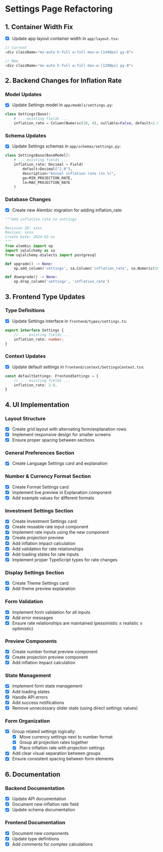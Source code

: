 # Settings Page Refactoring

## 1. Container Width Fix
- [x] Update app layout container width in `app/layout.tsx`:
```typescript
// Current
<div className="mx-auto h-full w-full max-w-[1440px] py-8">

// New
<div className="mx-auto h-full w-full max-w-[1280px] py-8">
```

## 2. Backend Changes for Inflation Rate

### Model Updates
- [x] Update Settings model in `app/models/settings.py`:
```python
class Settings(Base):
    # ... existing fields ...
    inflation_rate = Column(Numeric(10, 4), nullable=False, default=2.0)
```

### Schema Updates
- [x] Update Settings schemas in `app/schemas/settings.py`:
```python
class SettingsBase(BaseModel):
    # ... existing fields ...
    inflation_rate: Decimal = Field(
        default=Decimal("2.0"),
        description="Annual inflation rate (in %)",
        ge=MIN_PROJECTION_RATE,
        le=MAX_PROJECTION_RATE
    )
```

### Database Changes
- [x] Create new Alembic migration for adding inflation_rate:
```python
"""Add inflation rate to settings

Revision ID: xxxx
Revises: xxxx
Create Date: 2024-03-xx
"""
from alembic import op
import sqlalchemy as sa
from sqlalchemy.dialects import postgresql

def upgrade() -> None:
    op.add_column('settings', sa.Column('inflation_rate', sa.Numeric(10, 4), nullable=False, server_default='2.0'))

def downgrade() -> None:
    op.drop_column('settings', 'inflation_rate')
```

## 3. Frontend Type Updates

### Type Definitions
- [x] Update Settings interface in `frontend/types/settings.ts`:
```typescript
export interface Settings {
    // ... existing fields ...
    inflation_rate: number;
}
```

### Context Updates
- [x] Update default settings in `frontend/context/SettingsContext.tsx`:
```typescript
const defaultSettings: FrontendSettings = {
    // ... existing fields ...
    inflation_rate: 2.0,
}
```

## 4. UI Implementation

### Layout Structure
- [x] Create grid layout with alternating form/explanation rows
- [x] Implement responsive design for smaller screens
- [x] Ensure proper spacing between sections

### General Preferences Section
- [x] Create Language Settings card and explanation

### Number & Currency Format Section
- [x] Create Format Settings card
- [x] Implement live preview in Explanation component
- [x] Add example values for different formats

### Investment Settings Section
- [x] Create Investment Settings card
- [x] Create reusable rate input component
- [x] Implement rate inputs using the new component
- [x] Create projection preview
- [x] Add inflation impact calculation
- [x] Add validation for rate relationships
- [x] Add loading states for rate inputs
- [x] Implement proper TypeScript types for rate changes

### Display Settings Section
- [x] Create Theme Settings card
- [x] Add theme preview explanation

### Form Validation
- [x] Implement form validation for all inputs
- [x] Add error messages
- [x] Ensure rate relationships are maintained (pessimistic ≤ realistic ≤ optimistic)

### Preview Components
- [x] Create number format preview component
- [x] Create projection preview component
- [x] Add inflation impact calculation

### State Management
- [x] Implement form state management
- [x] Add loading states
- [x] Handle API errors
- [x] Add success notifications
- [x] Remove unnecessary slider state (using direct settings values)

### Form Organization
- [x] Group related settings logically:
  - [x] Move currency settings next to number format
  - [x] Group all projection rates together
  - [x] Place inflation rate with projection settings
- [x] Add clear visual separation between groups
- [x] Ensure consistent spacing between form elements

## 6. Documentation

### Backend Documentation
- [x] Update API documentation
- [x] Document new inflation rate field
- [x] Update schema documentation

### Frontend Documentation
- [x] Document new components
- [x] Update type definitions
- [x] Add comments for complex calculations